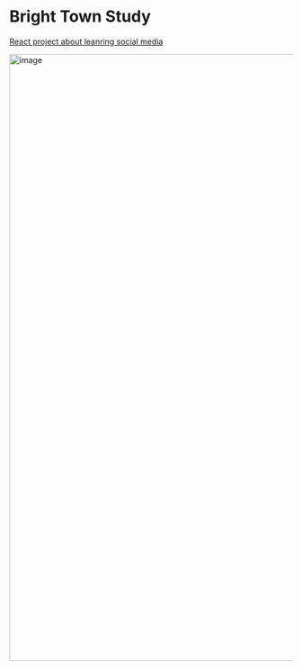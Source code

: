 # Bright Town Study
[React project about leanring social media](https://group-03-learning-social-media.vercel.app/)

<img width="1890" height="1078" alt="image" src="https://github.com/user-attachments/assets/dd5ac52c-12a0-4620-9238-e2c4220826a9" />

